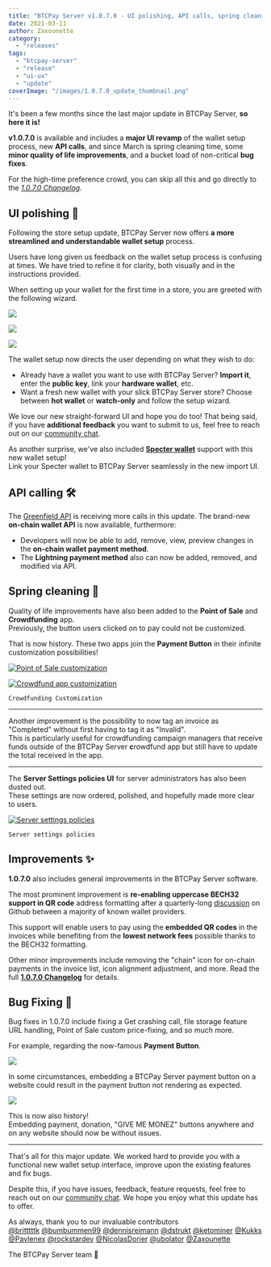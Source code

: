 ```yaml
---
title: "BTCPay Server v1.0.7.0 - UI polishing, API calls, spring cleaning, and bug fixing"
date: 2021-03-11
author: Zaxounette
category: 
  - "releases"
tags: 
  - "btcpay-server"
  - "release"
  - "ui-ux"
  - "update"
coverImage: "/images/1.0.7.0_update_thumbnail.png"
---
```


It's been a few months since the last major update in BTCPay Server, **so here it is!**  
  
**v1.0.7.0** is available and includes a **major UI revamp** of the wallet setup process, new **API calls**, and since March is spring cleaning time, some **minor quality of life improvements**, and a bucket load of non-critical **bug fixes**.  
  
For the high-time preference crowd, you can skip all this and go directly to the _[1.0.7.0 Changelog](https://github.com/btcpayserver/btcpayserver/releases)_.

## UI polishing 🎨

Following the store setup update, BTCPay Server now offers **a more streamlined and understandable wallet setup** process.  
  
Users have long given us feedback on the wallet setup process is confusing at times. We have tried to refine it for clarity, both visually and in the instructions provided.  
  
When setting up your wallet for the first time in a store, you are greeted with the following wizard.

![](/images/Screenshot-from-2021-03-10-12-08-35.png)

![](/images/Screenshot-from-2021-03-10-12-08-43.png)

![](/images/Screenshot-from-2021-03-10-12-08-57.png)

The wallet setup now directs the user depending on what they wish to do:

- Already have a wallet you want to use with BTCPay Server? **Import it**, enter the **public key**, link your **hardware wallet**, etc.
- Want a fresh new wallet with your slick BTCPay Server store? Choose between **hot wallet** or **watch-only** and follow the setup wizard.

We love our new straight-forward UI and hope you do too! That being said, if you have **additional feedback** you want to submit to us, feel free to reach out on our [community chat](https://chat.btcpayserver.org).

As another surprise, we've also included **[Specter wallet](https://specter.solutions/)** support with this new wallet setup!  
Link your Specter wallet to BTCPay Server seamlessly in the new import UI.

## API calling 🛠️

The [Greenfield API](https://docs.btcpayserver.org/API/Greenfield/v1/) is receiving more calls in this update. The brand-new **on-chain wallet API** is now available, furthermore:

- Developers will now be able to add, remove, view, preview changes in the **on-chain wallet payment method**.
- The **Lightning payment method** also can now be added, removed, and modified via API.

## Spring cleaning 🧹

Quality of life improvements have also been added to the **Point of Sale** and **Crowdfunding** app.  
Previously, the button users clicked on to pay could not be customized.  
  
That is now history. These two apps join the **Payment Button** in their infinite customization possibilities!

[![Point of Sale customization](/images/POS_QOL.png)](https://blog.btcpayserver.org/wp-content/uploads/2021/03/POS_QOL.png)
    
[![Crowdfund app customization](/images/Crowdfunding_customization.png)](https://blog.btcpayserver.org/wp-content/uploads/2021/03/Crowdfunding_customization.png)
    
    Crowdfunding Customization
    

* * *

Another improvement is the possibility to now tag an invoice as "Completed" without first having to tag it as "Invalid".  
This is particularly useful for crowdfunding campaign managers that receive funds outside of the BTCPay Server **c**rowdfund app but still have to update the total received in the app.

* * *

The **Server Settings policies UI** for server administrators has also been dusted out.  
These settings are now ordered, polished, and hopefully made more clear to users.

[![Server settings policies](/images/Server_Settings_Policies-1-1024x486.png)](https://blog.btcpayserver.org/wp-content/uploads/2021/03/Server_Settings_Policies-1.png)
    
    Server settings policies
    

## Improvements ✨

**1.0.7.0** also includes general improvements in the BTCPay Server software.  
  
The most prominent improvement is **re-enabling uppercase BECH32 support in QR code** address formatting after a quarterly-long [discussion](https://github.com/btcpayserver/btcpayserver/issues/2110) on Github between a majority of known wallet providers.  
  
This support will enable users to pay using the **embedded QR codes** in the invoices while benefiting from the **lowest network fees** possible thanks to the BECH32 formatting.

Other minor improvements include removing the "chain" icon for on-chain payments in the invoice list, icon alignment adjustment, and more. Read the full [**1.0.7.0 Changelog**](https://github.com/btcpayserver/btcpayserver/releases) for details.

## Bug Fixing 🐛

Bug fixes in 1.0.7.0 include fixing a Get crashing call, file storage feature URL handling, Point of Sale custom price-fixing, and so much more.  
  
For example, regarding the now-famous **Payment Button**.

![](/images/chrome_VXff4aNR0q-2.png)

In some circumstances, embedding a BTCPay Server payment button on a website could result in the payment button not rendering as expected.

![](/images/chrome_UBoVRdII8u-2.png)

This is now also history!  
Embedding payment, donation, "GIVE ME MONEZ" buttons anywhere and on any website should now be without issues.

* * *

That's all for this major update. We worked hard to provide you with a functional new wallet setup interface, improve upon the existing features and fix bugs.

Despite this, if you have issues, feedback, feature requests, feel free to reach out on our [community chat](https://chat.btcpayserver.org). We hope you enjoy what this update has to offer.  
  
As always, thank you to our invaluable contributors  
[@britttttk](https://github.com/britttttk) [@bumbummen99](https://github.com/bumbummen99) [@dennisreimann](https://github.com/dennisreimann) [@dstrukt](https://github.com/dstrukt) [@ketominer](https://github.com/ketominer) [@Kukks](https://github.com/kukks/) [@Pavlenex](https://github.com/pavlenex/) [@rockstardev](https://github.com/rockstardev/) [@NicolasDorier](https://github.com/nicolasdorier/) [@ubolator](https://github.com/bolatovumar) [@Zaxounette](https://github.com/zaxounette/)  
  
The BTCPay Server team 💚
